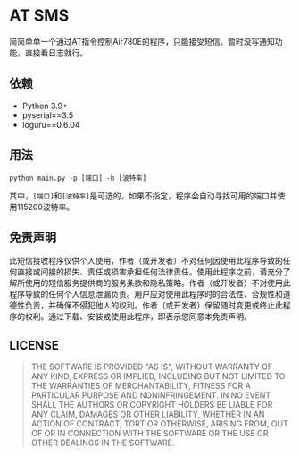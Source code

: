 # AT SMS

简简单单一个通过AT指令控制Air780E的程序，只能接受短信。暂时没写通知功能，直接看日志就行。

## 依赖

- Python 3.9+
- pyserial==3.5
- loguru==0.6.04

## 用法

```shell
python main.py -p [端口] -b [波特率]
```

其中，`[端口]`和`[波特率]`是可选的，如果不指定，程序会自动寻找可用的端口并使用115200波特率。

## 免责声明

此短信接收程序仅供个人使用，作者（或开发者）不对任何因使用此程序导致的任何直接或间接的损失、责任或损害承担任何法律责任。使用此程序之前，请充分了解所使用的短信服务提供商的服务条款和隐私策略。作者（或开发者）不对使用此程序导致的任何个人信息泄漏负责。用户应对使用此程序时的合法性、合规性和道德性负责，并确保不侵犯他人的权利。作者（或开发者）保留随时变更或终止此程序的权利。通过下载、安装或使用此程序，即表示您同意本免责声明。

## LICENSE

> THE SOFTWARE IS PROVIDED "AS IS", WITHOUT WARRANTY OF ANY KIND,
  EXPRESS OR IMPLIED, INCLUDING BUT NOT LIMITED TO THE WARRANTIES OF
  MERCHANTABILITY, FITNESS FOR A PARTICULAR PURPOSE AND
  NONINFRINGEMENT. IN NO EVENT SHALL THE AUTHORS OR COPYRIGHT HOLDERS BE
  LIABLE FOR ANY CLAIM, DAMAGES OR OTHER LIABILITY, WHETHER IN AN ACTION
  OF CONTRACT, TORT OR OTHERWISE, ARISING FROM, OUT OF OR IN CONNECTION
  WITH THE SOFTWARE OR THE USE OR OTHER DEALINGS IN THE SOFTWARE.